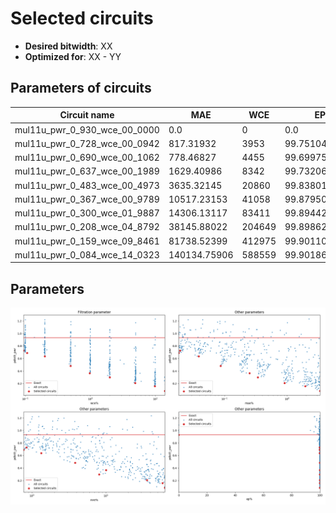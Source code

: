 
Selected circuits
===================
 - **Desired bitwidth**: XX
 - **Optimized for**: XX - YY


Parameters of circuits
----------------------------

| Circuit name | MAE | WCE | EP | MRE | Download |
| --- |  --- | --- | --- | --- | --- | 
| mul11u_pwr_0_930_wce_00_0000 | 0.0 | 0 | 0.0 | 0.0 |  [Verilog](mul11u_pwr_0_930_wce_00_0000.v) [C](mul11u_pwr_0_930_wce_00_0000.c) |
| mul11u_pwr_0_728_wce_00_0942 | 817.31932 | 3953 | 99.7510433197 | 0.8411172367 |  [Verilog](mul11u_pwr_0_728_wce_00_0942.v) [C](mul11u_pwr_0_728_wce_00_0942.c) |
| mul11u_pwr_0_690_wce_00_1062 | 778.46827 | 4455 | 99.6997594833 | 0.7711579881 |  [Verilog](mul11u_pwr_0_690_wce_00_1062.v) [C](mul11u_pwr_0_690_wce_00_1062.c) |
| mul11u_pwr_0_637_wce_00_1989 | 1629.40986 | 8342 | 99.7320652008 | 1.3374605277 |  [Verilog](mul11u_pwr_0_637_wce_00_1989.v) [C](mul11u_pwr_0_637_wce_00_1989.c) |
| mul11u_pwr_0_483_wce_00_4973 | 3635.32145 | 20860 | 99.8380184174 | 3.8375181669 |  [Verilog](mul11u_pwr_0_483_wce_00_4973.v) [C](mul11u_pwr_0_483_wce_00_4973.c) |
| mul11u_pwr_0_367_wce_00_9789 | 10517.23153 | 41058 | 99.8795032501 | 10.0622115417 |  [Verilog](mul11u_pwr_0_367_wce_00_9789.v) [C](mul11u_pwr_0_367_wce_00_9789.c) |
| mul11u_pwr_0_300_wce_01_9887 | 14306.13117 | 83411 | 99.8944282532 | 8.0970764444 |  [Verilog](mul11u_pwr_0_300_wce_01_9887.v) [C](mul11u_pwr_0_300_wce_01_9887.c) |
| mul11u_pwr_0_208_wce_04_8792 | 38145.88022 | 204649 | 99.8986244202 | 36.0396990935 |  [Verilog](mul11u_pwr_0_208_wce_04_8792.v) [C](mul11u_pwr_0_208_wce_04_8792.c) |
| mul11u_pwr_0_159_wce_09_8461 | 81738.52399 | 412975 | 99.9011039734 | 58.2859280171 |  [Verilog](mul11u_pwr_0_159_wce_09_8461.v) [C](mul11u_pwr_0_159_wce_09_8461.c) |
| mul11u_pwr_0_084_wce_14_0323 | 140134.75906 | 588559 | 99.9018669128 | 62.9040345803 |  [Verilog](mul11u_pwr_0_084_wce_14_0323.v) [C](mul11u_pwr_0_084_wce_14_0323.c) |

Parameters
--------------
![Parameters figure](fig.png)
         